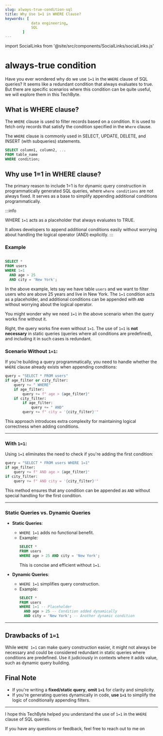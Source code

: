 ```yaml
---
slug: always-true-condition-sql
title: Why Use 1=1 in WHERE Clause?
keywords: [
            data engineering,
            SQL
        ]
---
```


import SocialLinks from '@site/src/components/SocialLinks/socialLinks.js'

# always-true condition

Have you ever wondered why do we use `1=1` in the `WHERE` clause of SQL queries? It seems like a redundant condition that always evaluates to true. But there are specific scenarios where this condition can be quite useful, we will explore them in this TechByte.

## What is WHERE clause?

The `WHERE` clause is used to filter records based on a condition. It is used to fetch only records that satisfy the condition specified in the `Where` clause.

The `WHERE` clause is commonly used in SELECT, UPDATE, DELETE, and INSERT (with subqueries) statements.

```sql
SELECT column1, column2, ...
FROM table_name
WHERE condition;
```

## Why use 1=1 in WHERE clause?

The primary reason to include 1=1 is for <Highlight color="#3e6980">dynamic query construction</Highlight> in programmatically generated SQL queries, where `where conditions` are not always fixed. It serves as a base to simplify appending additional conditions programmatically.

:::info

WHERE `1=1` acts as a placeholder that always evaluates to TRUE.

It allows developers to append additional conditions easily without worrying about handling the logical operator (AND) explicitly.
:::

### Example

```sql

SELECT * 
FROM users 
WHERE 1=1
  AND age > 25
  AND city = 'New York';

```
In the above example, lets say we have table `users` and we want to filter users who are above 25 years and live in New York. The `1=1` condition acts as a placeholder, and additional conditions can be appended with `AND` without worrying about the logical operator.

You might wonder why we need `1=1` in the above scenario when the query works fine without it.

Right, the query works fine even without `1=1`. The use of `1=1` is **not necessary** in static queries (queries where all conditions are predefined), and including it in such cases is redundant.

### Scenario Without `1=1`:
If you're building a query programmatically, you need to handle whether the `WHERE` clause already exists when appending conditions:

```python
query = "SELECT * FROM users"
if age_filter or city_filter:
    query += " WHERE"
    if age_filter:
        query += f" age > {age_filter}"
    if city_filter:
        if age_filter:
            query += " AND"
        query += f" city = '{city_filter}'"
```
This approach introduces extra complexity for maintaining logical correctness when adding conditions.

---

### With `1=1`:
Using `1=1` eliminates the need to check if you're adding the first condition:
```python
query = "SELECT * FROM users WHERE 1=1"
if age_filter:
    query += f" AND age > {age_filter}"
if city_filter:
    query += f" AND city = '{city_filter}'"
```
This method ensures that any condition can be appended as `AND` without special handling for the first condition.

---

### Static Queries vs. Dynamic Queries
- **Static Queries**: 
  - `WHERE 1=1` adds no functional benefit.
  - Example: 
    ```sql
    SELECT * 
    FROM users 
    WHERE age > 25 AND city = 'New York';
    ```
    This is concise and efficient without `1=1`.

- **Dynamic Queries**:
  - `WHERE 1=1` simplifies query construction.
  - Example:
    ```sql
    SELECT * 
    FROM users 
    WHERE 1=1 -- Placeholder
      AND age > 25 -- Condition added dynamically
      AND city = 'New York'; -- Another dynamic condition
    ```

---
## Drawbacks of `1=1`

While `WHERE 1=1` can make query construction easier, it might not always be necessary and <Highlight color="#3e6980">could be considered redundant in static queries where conditions are predefined</Highlight>. 
Use it judiciously in contexts where it adds value, such as dynamic query building.

## Final Note
- If you're writing a **fixed/static query**, **omit `1=1`** for clarity and simplicity. 
- If you're generating queries dynamically in code, **use `1=1`** to simplify the logic of conditionally appending filters.

---

I hope this TechByte helped you understand the use of `1=1` in the `WHERE` clause of SQL queries. 

If you have any questions or feedback, feel free to reach out to me on 
<SocialLinks />